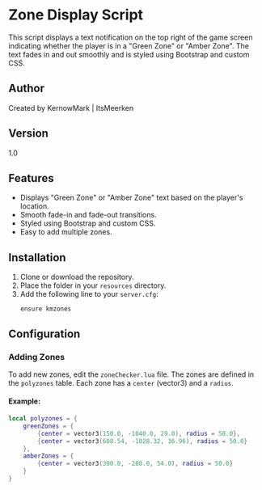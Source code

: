 # Zone Display Script

This script displays a text notification on the top right of the game screen indicating whether the player is in a "Green Zone" or "Amber Zone". The text fades in and out smoothly and is styled using Bootstrap and custom CSS.

## Author
Created by KernowMark | ItsMeerken

## Version
1.0

## Features
- Displays "Green Zone" or "Amber Zone" text based on the player's location.
- Smooth fade-in and fade-out transitions.
- Styled using Bootstrap and custom CSS.
- Easy to add multiple zones.

## Installation
1. Clone or download the repository.
2. Place the folder in your `resources` directory.
3. Add the following line to your `server.cfg`:
    ```
    ensure kmzones
    ```

## Configuration
### Adding Zones
To add new zones, edit the `zoneChecker.lua` file. The zones are defined in the `polyzones` table. Each zone has a `center` (vector3) and a `radius`.

#### Example:
```lua
local polyzones = {
    greenZones = {
        {center = vector3(150.0, -1040.0, 29.0), radius = 50.0},
        {center = vector3(608.54, -1028.32, 36.96), radius = 50.0}
    },
    amberZones = {
        {center = vector3(300.0, -280.0, 54.0), radius = 50.0}
    }
}
```